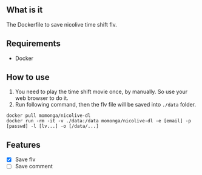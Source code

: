 ## What is it

The Dockerfile to save nicolive time shift flv.

## Requirements

- Docker

## How to use

1. You need to play the time shift movie once, by manually. So use your web browser to do it.
1. Run following command, then the flv file will be saved into `./data` folder.

```
docker pull momonga/nicolive-dl
docker run -rm -it -v ./data:/data momonga/nicolive-dl -e [email] -p [passwd] -l [lv...] -o [/data/...]
```

## Features

- [X] Save flv
- [ ] Save comment
